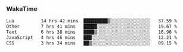 ### WakaTime

<!--START_SECTION:waka-->

```txt
Lua          14 hrs 42 mins  █████████▒░░░░░░░░░░░░░░░   37.59 %
Other        7 hrs 41 mins   █████░░░░░░░░░░░░░░░░░░░░   19.67 %
Text         6 hrs 38 mins   ████▒░░░░░░░░░░░░░░░░░░░░   16.98 %
JavaScript   4 hrs 46 mins   ███░░░░░░░░░░░░░░░░░░░░░░   12.21 %
CSS          3 hrs 34 mins   ██▒░░░░░░░░░░░░░░░░░░░░░░   09.15 %
```

<!--END_SECTION:waka-->
